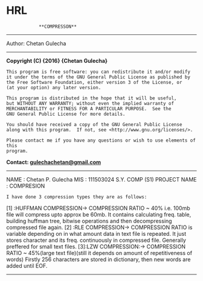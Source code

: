 # HRL
				**COMPRESSON**
***************************************************************************
Author: Chetan Gulecha
*********************************************************************************************************************************************

 **Copyright (C) {2016}  {Chetan Gulecha}**

    This program is free software: you can redistribute it and/or modify
    it under the terms of the GNU General Public License as published by
    the Free Software Foundation, either version 3 of the License, or
    (at your option) any later version.

    This program is distributed in the hope that it will be useful,
    but WITHOUT ANY WARRANTY; without even the implied warranty of
    MERCHANTABILITY or FITNESS FOR A PARTICULAR PURPOSE.  See the
    GNU General Public License for more details.

    You should have received a copy of the GNU General Public License
    along with this program.  If not, see <http://www.gnu.org/licenses/>.

    Please contact me if you have any questions or wish to use elements of this
    program. 

**Contact: gulechachetan@gmail.com**
*********************************************************************************************************************************************
NAME : Chetan P. Gulecha
MIS  : 111503024
S.Y. COMP (S1)
PROJECT NAME : COMPRESION

	I have done 3 compression types they are as follows:
[1] :HUFFMAN COMPRESSION->
	COMPRESSION RATIO ~ 40% i.e. 100mb file will compress upto approx be 60mb.
	It contains calculating freq. table, building huffman tree, bitwise operations and then decompressing compressed file again.
[2] :RLE COMPRESSION->
	COMPRESSION RATIO is variable depending on in what amount data in text file is repeated.
	It just stores character and its freq. continuously in compressed file.
	Generally preffered for small text files.
[3]:LZW COMPRESSION:->
	COMPRESSION RATIO ~ 45%(large text file)(still it depends on amount of repetitiveness of words)
	Firstly 256 characters are stored in dictionary, then new words are added until EOF.
*********************************************************************************************************************************************
